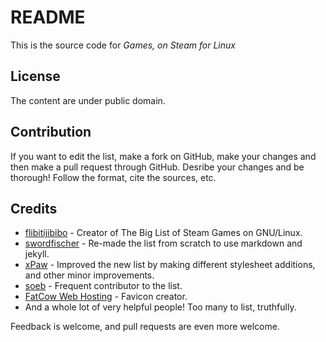 README
======
This is the source code for *Games, on Steam for Linux*

License
-------
The content are under public domain.

Contribution
------------
If you want to edit the list, make a fork on GitHub, make your changes and then make a pull request through GitHub. Desribe your changes and be thorough! Follow the format, cite the sources, etc.

Credits
-------
- [flibitijibibo](https://github.com/flibitijibibo) - Creator of The Big List of Steam Games on GNU/Linux.
- [swordfischer](https://github.com/swordfischer) - Re-made the list from scratch to use markdown and jekyll.
- [xPaw](https://github.com/xPaw) - Improved the new list by making different stylesheet additions, and other minor improvements.
- [soeb](https://github.com/soeb) - Frequent contributor to the list.
- [FatCow Web Hosting](http://www.fatcow.com/) - Favicon creator.
- And a whole lot of very helpful people! Too many to list, truthfully.

Feedback is welcome, and pull requests are even more welcome.
